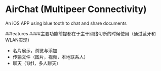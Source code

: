 # AirChat   (Multipeer Connectivity)
An iOS APP using blue tooth to chat and share documents


##features
####主要功能前提都在于主干网络切断的时候使用（通过蓝牙和WLAN实现）
- 名片展示，浏览与添加
- 传输文件（图片，视频，本地联系人）
- 聊天（1对1，多人聊天）
